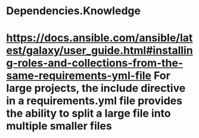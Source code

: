 # Dependencies.Knowledge
# https://docs.ansible.com/ansible/latest/galaxy/user_guide.html#installing-roles-and-collections-from-the-same-requirements-yml-file  For large projects, the include directive in a requirements.yml file provides the ability to split a large file into multiple smaller files 
